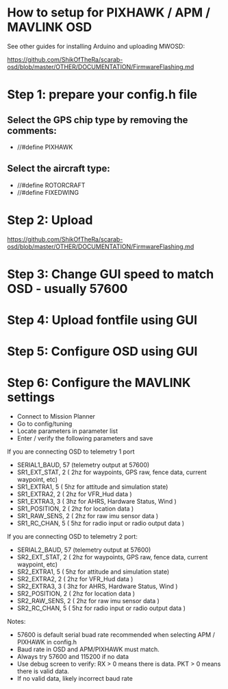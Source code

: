 # How to setup for PIXHAWK / APM / MAVLINK OSD


See other guides for installing Arduino and uploading MWOSD:

https://github.com/ShikOfTheRa/scarab-osd/blob/master/OTHER/DOCUMENTATION/FirmwareFlashing.md

# Step 1: prepare your config.h file

## Select the GPS chip type by removing the comments:
* //#define PIXHAWK

## Select the aircraft type:
* //#define ROTORCRAFT
* //#define FIXEDWING

# Step 2: Upload 
https://github.com/ShikOfTheRa/scarab-osd/blob/master/OTHER/DOCUMENTATION/FirmwareFlashing.md

# Step 3: Change GUI speed to match OSD - usually 57600

# Step 4: Upload fontfile using GUI

# Step 5: Configure OSD using GUI

# Step 6: Configure the MAVLINK settings
  * Connect to Mission Planner
  * Go to config/tuning
  * Locate parameters in parameter list
  * Enter / verify the following parameters and save

If you are connecting OSD to telemetry 1 port
  * SERIAL1_BAUD, 57 (telemetry output at 57600)
  * SR1_EXT_STAT, 2 ( 2hz for waypoints, GPS raw, fence data, current waypoint, etc)
  * SR1_EXTRA1, 5 ( 5hz for attitude and simulation state)
  * SR1_EXTRA2, 2 ( 2hz for VFR_Hud data )
  * SR1_EXTRA3, 3 ( 3hz for AHRS, Hardware Status, Wind )
  * SR1_POSITION, 2 ( 2hz for location data )
  * SR1_RAW_SENS, 2 ( 2hz for raw imu sensor data )
  * SR1_RC_CHAN, 5 ( 5hz for radio input or radio output data )

If you are connecting OSD to telemetry 2 port:
  * SERIAL2_BAUD, 57 (telemetry output at 57600)
  * SR2_EXT_STAT, 2 ( 2hz for waypoints, GPS raw, fence data, current waypoint, etc)
  * SR2_EXTRA1, 5 ( 5hz for attitude and simulation state)
  * SR2_EXTRA2, 2 ( 2hz for VFR_Hud data )
  * SR2_EXTRA3, 3 ( 3hz for AHRS, Hardware Status, Wind )
  * SR2_POSITION, 2 ( 2hz for location data )
  * SR2_RAW_SENS, 2 ( 2hz for raw imu sensor data )
  * SR2_RC_CHAN, 5 ( 5hz for radio input or radio output data )

Notes: 
  * 57600 is default serial buad rate recommended when selecting APM / PIXHAWK in config.h
  * Baud rate in OSD and APM/PIXHAWK must match.
  * Always try 57600 and 115200 if no data
  * Use debug screen to verify: RX > 0 means there is data. PKT > 0 means there is valid data.
  * If no valid data, likely incorrect baud rate
